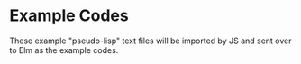 # Example Codes

These example "pseudo-lisp" text files will be imported by JS and sent over to Elm as the example codes.
